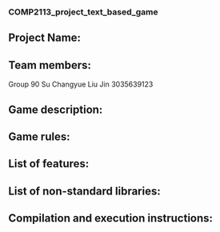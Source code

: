 ### COMP2113_project_text_based_game
## Project Name:
## Team members:
  Group 90
  Su Changyue 
  Liu Jin 3035639123
## Game description:
## Game rules:
## List of features:
## List of non-standard libraries:
## Compilation and execution instructions:
